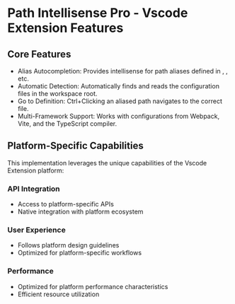 # Path Intellisense Pro - Vscode Extension Features

## Core Features
- Alias Autocompletion: Provides intellisense for path aliases defined in , , etc.
- Automatic Detection: Automatically finds and reads the configuration files in the workspace root.
- Go to Definition: Ctrl+Clicking an aliased path navigates to the correct file.
- Multi-Framework Support: Works with configurations from Webpack, Vite, and the TypeScript compiler.

## Platform-Specific Capabilities
This implementation leverages the unique capabilities of the Vscode Extension platform:

### API Integration
- Access to platform-specific APIs
- Native integration with platform ecosystem

### User Experience
- Follows platform design guidelines
- Optimized for platform-specific workflows

### Performance
- Optimized for platform performance characteristics
- Efficient resource utilization

